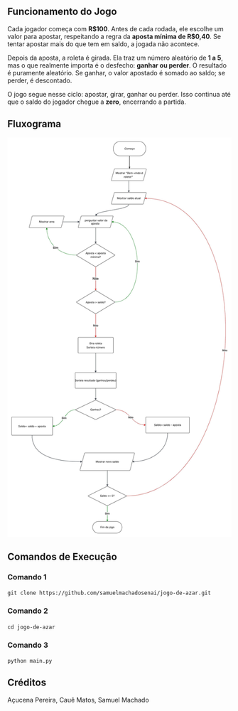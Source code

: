 ## Funcionamento do Jogo

Cada jogador começa com **R\$100**. Antes de cada rodada, ele escolhe um valor para apostar, respeitando a regra da **aposta mínima de R\$0,40**. Se tentar apostar mais do que tem em saldo, a jogada não acontece.

Depois da aposta, a roleta é girada. Ela traz um número aleatório de **1 a 5**, mas o que realmente importa é o desfecho: **ganhar ou perder**. O resultado é puramente aleatório. Se ganhar, o valor apostado é somado ao saldo; se perder, é descontado.

O jogo segue nesse ciclo: apostar, girar, ganhar ou perder. Isso continua até que o saldo do jogador chegue a **zero**, encerrando a partida.

## Fluxograma

![Fluxograma](Fluxograma.jpeg)







## Comandos de Execução


### Comando 1
```git clone https://github.com/samuelmachadosenai/jogo-de-azar.git```

### Comando 2
```cd jogo-de-azar```

### Comando 3
```python main.py```







## Créditos

Açucena Pereira, Cauê Matos, Samuel Machado